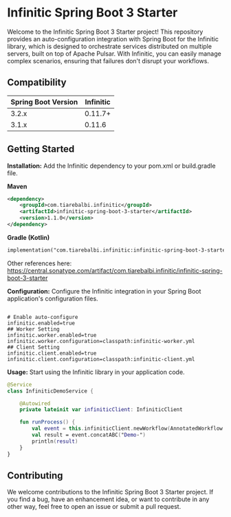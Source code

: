 # Infinitic Spring Boot 3 Starter

Welcome to the Infinitic Spring Boot 3 Starter project! This repository provides an auto-configuration integration with
Spring Boot for the Infinitic library, which is designed to orchestrate services distributed on multiple servers, built
on top of Apache Pulsar. With Infinitic, you can easily manage complex scenarios, ensuring that failures don't disrupt
your workflows.

## Compatibility

| Spring Boot Version | Infinitic |
|---------------------|--------------|
| 3.2.x               | 0.11.7+       |
| 3.1.x               | 0.11.6          |


## Getting Started

**Installation:** Add the Infinitic dependency to your pom.xml or build.gradle file.

**Maven**
```xml
<dependency>
    <groupId>com.tiarebalbi.infinitic</groupId>
    <artifactId>infinitic-spring-boot-3-starter</artifactId>
    <version>1.1.0</version>
</dependency>
```

**Gradle (Kotlin)**
```xml
implementation("com.tiarebalbi.infinitic:infinitic-spring-boot-3-starter:1.1.0")
```

Other references here: 
https://central.sonatype.com/artifact/com.tiarebalbi.infinitic/infinitic-spring-boot-3-starter


**Configuration:** Configure the Infinitic integration in your Spring Boot application's configuration files.

```properties

# Enable auto-configure
infinitic.enabled=true
## Worker Setting
infinitic.worker.enabled=true
infinitic.worker.configuration=classpath:infinitic-worker.yml
## Client Setting
infinitic.client.enabled=true
infinitic.client.configuration=classpath:infinitic-client.yml
```

**Usage:** Start using the Infinitic library in your application code.

```kotlin
@Service
class InfiniticDemoService {

    @Autowired
    private lateinit var infiniticClient: InfiniticClient

    fun runProcess() {
        val event = this.infiniticClient.newWorkflow(AnnotatedWorkflow::class.java)
        val result = event.concatABC("Demo-")
        println(result)
    }
}
```

## Contributing

We welcome contributions to the Infinitic Spring Boot 3 Starter project. If you find a bug, have an enhancement idea, or
want to contribute in any other way, feel free to open an issue or submit a pull request.

